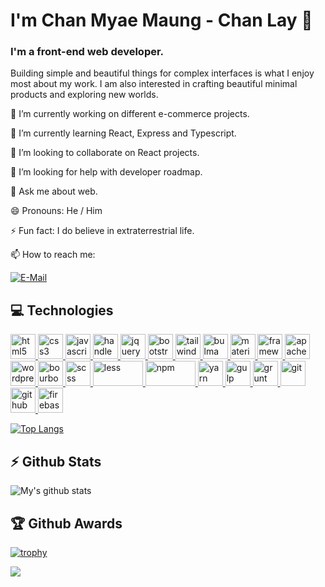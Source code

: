 # I'm Chan Myae Maung - Chan Lay 👋

### I'm a front-end web developer.

Building simple and beautiful things for complex interfaces is what I enjoy most about my work. I am also interested in crafting beautiful minimal products and exploring new worlds.


🔭 I’m currently working on different e-commerce projects.

🌱 I’m currently learning React, Express and Typescript.

👯 I’m looking to collaborate on React projects.

🤔 I’m looking for help with developer roadmap.

💬 Ask me about web.

😄 Pronouns: He / Him

⚡ Fun fact:  I do believe in extraterrestrial life.

📫 How to reach me:

[![E-Mail](https://img.shields.io/badge/--email?label=E-mail&logo=Gmail&style=social)](mailto:maungmaungyoker.mmy@gmail.com) 

## :computer: Technologies
<p align="center">

<a href="https://www.w3.org/html/" target="_blank"> <img src="https://devicons.github.io/devicon/devicon.git/icons/html5/html5-original-wordmark.svg" alt="html5" width="40" height="40"/></a><a href="https://www.w3schools.com/css/" target="_blank"> <img src="https://devicons.github.io/devicon/devicon.git/icons/css3/css3-original-wordmark.svg" alt="css3" width="40" height="40"/> </a> <a href="https://developer.mozilla.org/en-US/docs/Web/JavaScript" target="_blank"> <img src="https://devicons.github.io/devicon/devicon.git/icons/javascript/javascript-original.svg" alt="javascript" width="40" height="40"/> <a href="https://handlebarsjs.com/" target="_blank"> <img src="https://www.vectorlogo.zone/logos/handlebarsjs/handlebarsjs-icon.svg" alt="handlebars" width="40" height="40"/> </a> <a href="https://jquery.com/" target="_blank"> <img src="https://www.vectorlogo.zone/logos/jquery/jquery-icon.svg" alt="jquery" width="40" height="40"/></a><a href="https://getbootstrap.com/" target="_blank"> <img src="https://www.vectorlogo.zone/logos/getbootstrap/getbootstrap-icon.svg" alt="bootstrap" width="40" height="40"/></a><a href="https://tailwindcss.com/" target="_blank"> <img src="https://www.vectorlogo.zone/logos/tailwindcss/tailwindcss-icon.svg" alt="tailwind" width="40" height="40"/></a><a href="https://bulma.io/" target="_blank"> <img src="https://cdn.svgporn.com/logos/bulma.svg" alt="bulma" width="40" height="40"/></a><a href="https://materializecss.com/" target="_blank"> <img src="https://cdn.svgporn.com/logos/materializecss.svg" alt="materializecss" width="40" height="40"/></a><a href="https://framework7.io/" target="_blank"> <img src="https://cdn.svgporn.com/logos/framework7.svg" alt="framework7" width="40" height="40"/></a><a href="https://cordova.apache.org/" target="_blank"> <img src="https://www.vectorlogo.zone/logos/apache_cordova/apache_cordova-icon.svg" alt="apachecordova" width="40" height="40"/></a><a href="https://wordpress.org/" target="_blank"> <img src="https://www.vectorlogo.zone/logos/wordpress/wordpress-icon.svg" alt="wordpress" width="40" height="40"/></a><a href="https://www.bourbon.io/" target="_blank"> <img src="https://cdn.svgporn.com/logos/bourbon.svg" alt="bourbon" width="40" height="40"/></a><a href="https://sass-lang.com/" target="_blank"> <img src="https://www.vectorlogo.zone/logos/sass-lang/sass-lang-icon.svg" alt="scss" width="40" height="40"/></a><a href="http://lesscss.org/" target="_blank"> <img src="https://www.vectorlogo.zone/logos/lesscss/lesscss-ar21.svg" alt="less" width="80" height="40"/></a><a href="https://www.npmjs.com/" target="_blank"> <img src="https://www.vectorlogo.zone/logos/npmjs/npmjs-ar21.svg" alt="npm" width="80" height="40"/></a><a href="https://yarnpkg.com/" target="_blank"> <img src="https://www.vectorlogo.zone/logos/yarnpkg/yarnpkg-icon.svg" alt="yarn" width="40" height="40"/></a><a href="https://gulpjs.com/" target="_blank"> <img src="https://img.icons8.com/win10/E74C3C/gulp.png" alt="gulp" width="40" height="40"/></a><a href="https://gruntjs.com/" target="_blank"> <img src="https://www.vectorlogo.zone/logos/gruntjs/gruntjs-icon.svg" alt="grunt" width="40" height="40"/></a><a href="https://git-scm.com/" target="_blank"> <img src="https://www.vectorlogo.zone/logos/git-scm/git-scm-icon.svg" alt="git" width="40" height="40"/></a><a href="https://github.com/" target="_blank"> <img src="https://www.vectorlogo.zone/logos/github/github-tile.svg" alt="github" width="40" height="40"/></a><a href="https://firebase.google.com/" target="_blank"> <img src="https://www.vectorlogo.zone/logos/firebase/firebase-icon.svg" alt="firebase" width="40" height="40"/></a>
</p>

[![Top Langs](https://github-readme-stats.vercel.app/api/top-langs/?username=johndavemanuel&layout=compact)](https://github.com/anuraghazra/github-readme-stats)

## :zap: Github Stats
![My's github stats](https://github-readme-stats.vercel.app/api?username=johndavemanuel&show_icons=true)

## :trophy: Github Awards
[![trophy](https://github-profile-trophy.vercel.app/?username=johndavemanuel)](https://github.com/ryo-ma/github-profile-trophy)

![](https://komarev.com/ghpvc/?username=chanmyaemaung)
